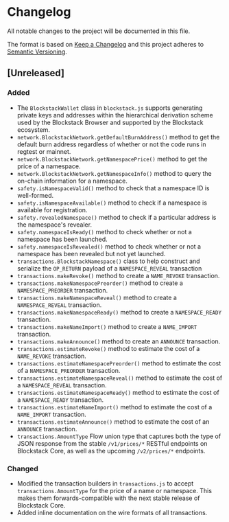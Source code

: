 # Changelog
All notable changes to the project will be documented in this file.

The format is based on [Keep a Changelog](https://keepachangelog.com/en/1.0.0/)
and this project adheres to [Semantic Versioning](https://semver.org/spec/v2.0.0.html).

## [Unreleased]

### Added

- The `BlockstackWallet` class in `blockstack.js` supports generating private keys
  and addresses within the hierarchical derivation scheme used by the Blockstack
  Browser and supported by the Blockstack ecosystem.
- `network.BlockstackNetwork.getDefaultBurnAddress()` method to get the default burn address
  regardless of whether or not the code runs in regtest or mainnet.
- `network.BlockstackNetwork.getNamespacePrice()` method to get the price of a namespace.
- `network.BlockstackNetwork.getNamespaceInfo()` method to query the on-chain
  information for a namespace.
- `safety.isNamespaceValid()` method to check that a namespace ID is
  well-formed.
- `safety.isNamespaceAvailable()` method to check if a namespace is available
  for registration.
- `safety.revealedNamespace()` method to check if a particular address is the
  namespace's revealer.
- `safety.namespaceIsReady()` method to check whether or not a namespace has
  been launched.
- `safety.namespaceIsRevealed()` method to check whether or not a namespace has
  been revealed but not yet launched.
- `transactions.BlockstackNamespace()` class to help construct and serialize the
  `OP_RETURN` payload of a `NAMESPACE_REVEAL` transaction
- `transactions.makeRevoke()` method to create a `NAME_REVOKE` transaction.
- `transactions.makeNamespacePreorder()` method to create a `NAMESPACE_PREORDER`
  transaction.
- `transactions.makeNamespaceReveal()` method to create a `NAMESPACE_REVEAL`
  transaction.
- `transactions.makeNamespaceReady()` method to create a `NAMESPACE_READY`
  transaction.
- `transactions.makeNameImport()` method to create a `NAME_IMPORT` transaction.
- `transactions.makeAnnounce()` method to create an `ANNOUNCE` transaction.
- `transactions.estimateRevoke()` method to estimate the cost of a `NAME_REVOKE`
  transaction.
- `transactions.estimateNamespacePreorder()` method to estimate the cost of a
  `NAMESPACE_PREORDER` transaction.
- `transactions.estimateNamespaceReveal()` method to estimate the cost of a
  `NAMESPACE_REVEAL` transaction.
- `transactions.estimateNamespaceReady()` method to estimate the cost of a
  `NAMESPACE_READY` transaction.
- `transactions.estimateNameImport()` method to estimate the cost of a
  `NAME_IMPORT` transaction.
- `transactions.estimateAnnounce()` method to estimate the cost of an `ANNOUNCE`
  transaction.
- `transactions.AmountType` Flow union type that captures both the type of JSON
  response from the stable `/v1/prices/*` RESTful endpoints on Blockstack Core,
as well as the upcoming `/v2/prices/*` endpoints.

### Changed

- Modified the transaction builders in `transactions.js` to accept
  `transactions.AmountType` for the price of a name or namespace.  This makes
them forwards-compatible with the next stable release of Blockstack Core.
- Added inline documentation on the wire formats of all transactions.
